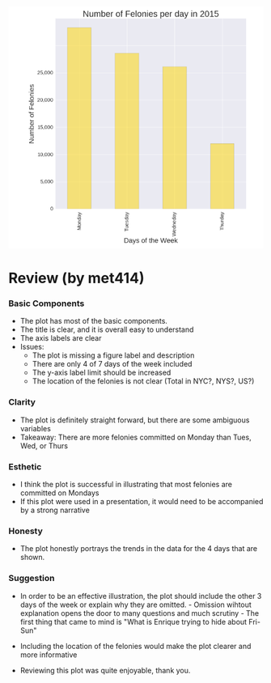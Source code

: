 


![HW8_esg336_plot](HW8_esg336_plot.png?raw=true "Optional Title")


# Review (by met414)

### Basic Components

 - The plot has most of the basic components. 
 - The title is clear, and it is overall easy to understand
 - The axis labels are clear
 - Issues:
      - The plot is missing a figure label and description
      - There are only 4 of 7 days of the week included
      - The y-axis label limit should be increased
      - The location of the felonies is not clear (Total in NYC?, NYS?, US?)

### Clarity
 - The plot is definitely straight forward, but there are some ambiguous variables
 - Takeaway: There are more felonies committed on Monday than Tues, Wed, or Thurs
 
### Esthetic
 - I think the plot is successful in illustrating that most felonies are committed on Mondays
 - If this plot were used in a presentation, it would need to be accompanied by a strong narrative  
 
### Honesty
 - The plot honestly portrays the trends in the data for the 4 days that are shown.
 
### Suggestion
 - In order to be an effective illustration, the plot should include the other 3 days of the week or explain why they are omitted. 
       - Omission wihtout explanation opens the door to many questions and much scrutiny
       - The first thing that came to mind is "What is Enrique trying to hide about Fri-Sun"

- Including the location of the felonies would make the plot clearer and more informative

- Reviewing this plot was quite enjoyable, thank you. 
       
